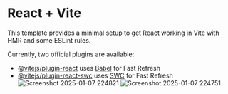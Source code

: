 # React + Vite

This template provides a minimal setup to get React working in Vite with HMR and some ESLint rules.

Currently, two official plugins are available:

- [@vitejs/plugin-react](https://github.com/vitejs/vite-plugin-react/blob/main/packages/plugin-react/README.md) uses [Babel](https://babeljs.io/) for Fast Refresh
- [@vitejs/plugin-react-swc](https://github.com/vitejs/vite-plugin-react-swc) uses [SWC](https://swc.rs/) for Fast Refresh
![Screenshot 2025-01-07 224821](https://github.com/user-attachments/assets/5a0d1806-5af5-4382-a929-3f1f382184b9)
![Screenshot 2025-01-07 224751](https://github.com/user-attachments/assets/06810e9b-a978-46d3-b667-a73140c2b8af)
